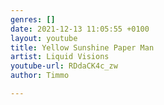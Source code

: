 ```yaml
---
genres: []
date: 2021-12-13 11:05:55 +0100
layout: youtube
title: Yellow Sunshine Paper Man
artist: Liquid Visions
youtube-url: RDdaCK4c_zw
author: Timmo

---
```

